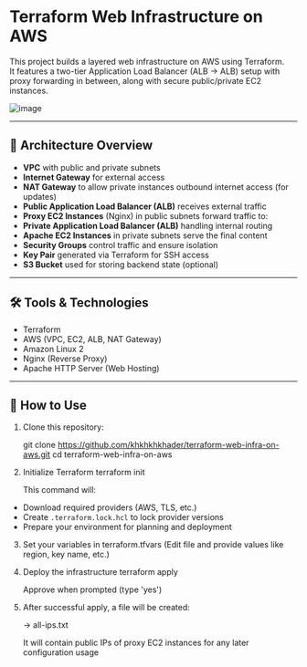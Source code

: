 # Terraform Web Infrastructure on AWS

This project builds a layered web infrastructure on AWS using Terraform.  
It features a two-tier Application Load Balancer (ALB → ALB) setup with proxy forwarding in between, along with secure public/private EC2 instances.

![image](https://github.com/user-attachments/assets/bf310091-d87f-49f0-bab5-c0fc016b52ac)




---

## 📌 Architecture Overview

- **VPC** with public and private subnets
- **Internet Gateway** for external access
- **NAT Gateway** to allow private instances outbound internet access (for updates)
- **Public Application Load Balancer (ALB)** receives external traffic
- **Proxy EC2 Instances** (Nginx) in public subnets forward traffic to:
- **Private Application Load Balancer (ALB)** handling internal routing
- **Apache EC2 Instances** in private subnets serve the final content
- **Security Groups** control traffic and ensure isolation
- **Key Pair** generated via Terraform for SSH access
- **S3 Bucket** used for storing backend state (optional)

---

## 🛠️ Tools & Technologies

- Terraform
- AWS (VPC, EC2, ALB, NAT Gateway)
- Amazon Linux 2
- Nginx (Reverse Proxy)
- Apache HTTP Server (Web Hosting)

---

## 🚀 How to Use

1. Clone this repository:

   git clone https://github.com/khkhkhkhader/terraform-web-infra-on-aws.git
   cd terraform-web-infra-on-aws

2. Initialize Terraform
    terraform init

   This command will:
  - Download required providers (AWS, TLS, etc.)
  - Create `.terraform.lock.hcl` to lock provider versions
  - Prepare your environment for planning and deployment
    

3. Set your variables in terraform.tfvars
  (Edit file and provide values like region, key name, etc.)

4. Deploy the infrastructure
  terraform apply

    Approve when prompted (type 'yes')

5. After successful apply, a file will be created:
    
    → all-ips.txt
    
    It will contain public IPs of proxy EC2 instances for any later configuration usage

